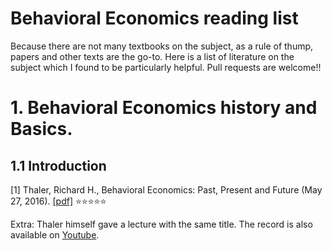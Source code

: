 # Behavioral Economics reading list


Because there are not many textbooks on the subject, as a rule of thump, papers and other texts are the go-to. 
Here is a list of literature on the subject which I found to be particularly helpful. Pull requests are welcome!!

# 1. Behavioral Economics history and Basics.
## 1.1 Introduction
[1] Thaler, Richard H., Behavioral Economics: Past, Present and Future (May 27, 2016). [[pdf]](https://papers.ssrn.com/sol3/papers.cfm?abstract_id=2790606) ⭐⭐⭐⭐⭐

Extra: Thaler himself gave a lecture with the same title. The record is also available on [Youtube](https://youtu.be/A1M9VSgsSW4).

